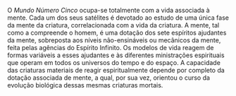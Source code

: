 ﻿O *Mundo Número Cinco* ocupa-se totalmente com a vida associada à mente. Cada um dos seus satélites é devotado ao estudo de uma única fase da mente da criatura, correlacionada com a vida da criatura. A mente, tal como a compreende o homem, é uma dotação dos sete espíritos ajudantes da mente, sobreposta aos níveis não-ensináveis ou mecânicos da mente, feita pelas agências do Espírito Infinito. Os modelos de vida reagem de formas variáveis a esses ajudantes e às diferentes ministrações espirituais que operam em todos os universos do tempo e do espaço. A capacidade das criaturas materiais de reagir espiritualmente depende por completo da dotação associada de mente, a qual, por sua vez, orientou o curso da evolução biológica dessas mesmas criaturas mortais.